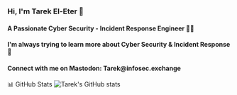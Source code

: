 <h3 align="left">Hi, I'm Tarek El-Eter 👋</h3>
<h4 align="left">A Passionate Cyber Security - Incident Response Engineer 👨‍💻</h4>
<h4 align="left">I'm always trying to learn more about Cyber Security & Incident Response 🌱</h4>
<h4 align="left">Connect with me on Mastodon: Tarek@infosec.exchange</h4>

📊 GitHub Stats 
![Tarek's GitHub stats](https://github-readme-stats.vercel.app/api?username=teleter&show_icons=true&theme=transparent)
